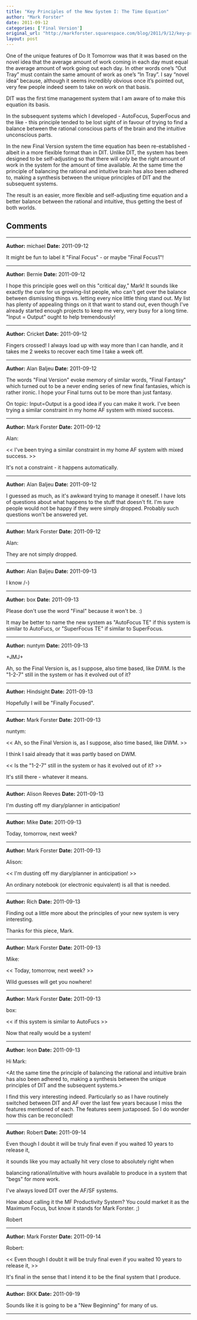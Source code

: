 ```yaml
---
title: "Key Principles of the New System I: The Time Equation"
author: "Mark Forster"
date: 2011-09-12
categories: ['Final Version']
original_url: "http://markforster.squarespace.com/blog/2011/9/12/key-principles-of-the-new-system-i-the-time-equation.html"
layout: post
---
```


One of the unique features of Do It Tomorrow was that it was based on the novel idea that the average amount of work coming in each day must equal the average amount of work going out each day. In other words one’s “Out Tray” must contain the same amount of work as one’s “In Tray”. I say “novel idea” because, although it seems incredibly obvious once it’s pointed out, very few people indeed seem to take on work on that basis.

DIT was the first time management system that I am aware of to make this equation its basis.

In the subsequent systems which I developed - AutoFocus, SuperFocus and the like - this principle tended to be lost sight of in favour of trying to find a balance between the rational conscious parts of the brain and the intuitive unconscious parts.

In the new Final Version system the time equation has been re-established - albeit in a more flexible format than in DIT. Unlike DIT, the system has been designed to be self-adjusting so that there will only be the right amount of work in the system for the amount of time available. At the same time the principle of balancing the rational and intuitive brain has also been adhered to, making a synthesis between the unique principles of DIT and the subsequent systems.

The result is an easier, more flexible and self-adjusting time equation and a better balance between the rational and intuitive, thus getting the best of both worlds.


## Comments

---

**Author:** michael
**Date:** 2011-09-12

It might be fun to label it "Final Focus" - or maybe "Final Focus1"!

---

**Author:** Bernie
**Date:** 2011-09-12

I hope this principle goes well on this "critical day," Mark! It sounds like exactly the cure for us growing-list people, who can't get over the balance between dismissing things vs. letting every nice little thing stand out. My list has plenty of appealing things on it that want to stand out, even though I've already started enough projects to keep me very, very busy for a long time. "Input = Output" ought to help tremendously!

---

**Author:** Cricket
**Date:** 2011-09-12

Fingers crossed! I always load up with way more than I can handle, and it takes me 2 weeks to recover each time I take a week off.

---

**Author:** Alan Baljeu
**Date:** 2011-09-12

The words "Final Version" evoke memory of similar words, "Final Fantasy" which turned out to be a never ending series of new final fantasies, which is rather ironic. I hope your Final turns out to be more than just fantasy.  
  
On topic: Input=Output is a good idea if you can make it work. I've been trying a similar constraint in my home AF system with mixed success.

---

**Author:** Mark Forster
**Date:** 2011-09-12

Alan:  
  
<< I've been trying a similar constraint in my home AF system with mixed success. >>  
  
It's not a constraint - it happens automatically.

---

**Author:** Alan Baljeu
**Date:** 2011-09-12

I guessed as much, as it's awkward trying to manage it oneself. I have lots of questions about what happens to the stuff that doesn't fit. I'm sure people would not be happy if they were simply dropped. Probably such questions won't be answered yet.

---

**Author:** Mark Forster
**Date:** 2011-09-12

Alan:  
  
They are not simply dropped.

---

**Author:** Alan Baljeu
**Date:** 2011-09-13

I know /-)

---

**Author:** box
**Date:** 2011-09-13

Please don't use the word "Final" because it won't be. :)  
  
It may be better to name the new system as "AutoFocus TE" if this system is similar to AutoFucs, or "SuperFocus TE" if similar to SuperFocus.

---

**Author:** nuntym
**Date:** 2011-09-13

+JMJ+  
  
Ah, so the Final Version is, as I suppose, also time based, like DWM. Is the "1-2-7" still in the system or has it evolved out of it?

---

**Author:** Hindsight
**Date:** 2011-09-13

Hopefully I will be "Finally Focused".

---

**Author:** Mark Forster
**Date:** 2011-09-13

nuntym:  
  
<< Ah, so the Final Version is, as I suppose, also time based, like DWM. >>  
  
I think I said already that it was partly based on DWM.  
  
<< Is the "1-2-7" still in the system or has it evolved out of it? >>  
  
It's still there - whatever it means.

---

**Author:** Alison Reeves
**Date:** 2011-09-13

I'm dusting off my diary/planner in anticipation!

---

**Author:** Mike
**Date:** 2011-09-13

Today, tomorrow, next week?

---

**Author:** Mark Forster
**Date:** 2011-09-13

Alison:  
  
<< I'm dusting off my diary/planner in anticipation! >>  
  
An ordinary notebook (or electronic equivalent) is all that is needed.

---

**Author:** Rich
**Date:** 2011-09-13

Finding out a little more about the principles of your new system is very interesting.  
  
Thanks for this piece, Mark.

---

**Author:** Mark Forster
**Date:** 2011-09-13

Mike:  
  
<< Today, tomorrow, next week? >>  
  
Wild guesses will get you nowhere!

---

**Author:** Mark Forster
**Date:** 2011-09-13

box:  
  
<< if this system is similar to AutoFucs >>  
  
Now that really would be a system!

---

**Author:** leon
**Date:** 2011-09-13

Hi Mark:   
  
<At the same time the principle of balancing the rational and intuitive brain has also been adhered to, making a synthesis between the unique principles of DIT and the subsequent systems.>  
  
I find this very interesting indeed. Particularly so as I have routinely switched between DIT and AF over the last few years because I miss the features mentioned of each. The features seem juxtaposed. So I do wonder how this can be reconciled!

---

**Author:** Robert
**Date:** 2011-09-14

Even though I doubt it will be truly final even if you waited 10 years to release it,   
  
it sounds like you may actually hit very close to absolutely right when   
  
balancing rational/intuitive with hours available to produce in a system that "begs" for more work.  
  
I've always loved DIT over the AF/SF systems.   
  
How about calling it the MF Productivity System? You could market it as the Maximum Focus, but know it stands for Mark Forster. ;)  
  
Robert

---

**Author:** Mark Forster
**Date:** 2011-09-14

Robert:  
  
<< Even though I doubt it will be truly final even if you waited 10 years to release it, >>  
  
It's final in the sense that I intend it to be the final system that I produce.

---

**Author:** BKK
**Date:** 2011-09-19

Sounds like it is going to be a "New Beginning" for many of us.

---
